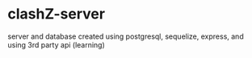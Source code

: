 # clashZ-server
server and database created using postgresql, sequelize, express, and using 3rd party api (learning)
